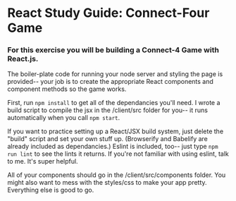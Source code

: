 # React Study Guide: Connect-Four Game

### For this exercise you will be building a Connect-4 Game with React.js. 
The boiler-plate code for running your node server and styling the page is provided-- your job is to create the appropriate React components and component methods so the game works.

First, run `npm install` to get all of the dependancies you'll need. I wrote a build script to compile the jsx in the /client/src folder for you-- it runs automatically when you call `npm start`. 

If you want to practice setting up a React/JSX build system, just delete the "build" script and set your own stuff up. (Browserify and Babelify are already included as dependancies.) Eslint is included, too-- just type `npm run lint` to see the lints it returns. If you're not familiar with using eslint, talk to me. It's super helpful.

All of your components should go in the /client/src/components folder. You might also want to mess with the styles/css to make your app pretty. Everything else is good to go.